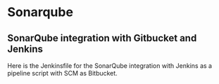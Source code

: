 # Sonarqube
## SonarQube integration with Gitbucket and Jenkins

Here is the Jenkinsfile for the SonarQube integration with Jenkins as a pipeline script with SCM as Bitbucket.
